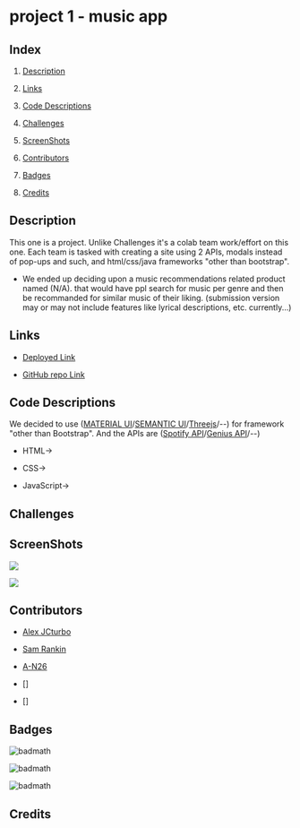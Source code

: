 # project 1 - music app

## Index

1. [Description](#Description)

2. [Links](#Links)

3. [Code Descriptions](#Code%20Descriptions)

4. [Challenges](#Challenges)

5. [ScreenShots](#ScreenShots)

6. [Contributors](#Contributors)

7. [Badges](#Badges)

8. [Credits](#Credits)

## Description

This one is a project. Unlike Challenges it's a colab team work/effort on this one. Each team is tasked with creating a site using 2 APIs, modals instead of pop-ups and such, and html/css/java frameworks "other than bootstrap".

- We ended up deciding upon a music recommendations related product named (N/A). that would have ppl search for music per genre and then be recommanded for similar music of their liking. (submission version may or may not include features like lyrical descriptions, etc. currently...)

## Links

- [Deployed Link](--)

- [GitHub repo Link](https://github.com/)

## Code Descriptions

We decided to use ([MATERIAL UI](https://mui.com/)/[SEMANTIC UI](https://semantic-ui.com/)/[Threejs](https://threejs.org/)/--) for framework "other than Bootstrap". And the APIs are ([Spotify API](https://developer.spotify.com/)/[Genius API](https://docs.genius.com/)/--)

- HTML→

- CSS→

- JavaScript→

## Challenges

## ScreenShots

![](screenshots/)

![](screenshots/)

## Contributors

- [Alex JCturbo](https://github.com/AlexJCturbo)

- [Sam Rankin](https://github.com/Rankin47)

- [A-N26](https://github.com/A-N26)

- []

- []

## Badges

![badmath](https://img.shields.io/badge/HTML-239120?style=for-the-badge&logo=html5&logoColor=white)

![badmath](https://img.shields.io/badge/CSS-Style-blue)

![badmath](https://img.shields.io/badge/JS-JavaScript-yellow)

## Credits
